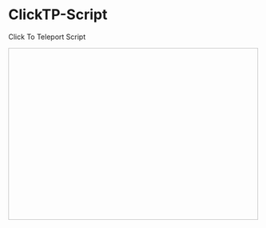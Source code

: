 # ClickTP-Script
Click To Teleport Script

<img scr="https://scriptblox.com/images/script/2042260-1735239043596.png" height=345 width=500>
